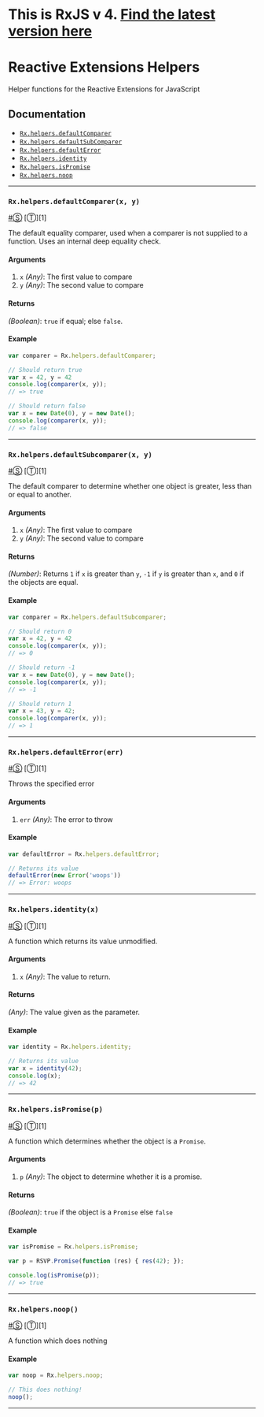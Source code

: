 # This is RxJS v 4. [Find the latest version here](https://github.com/reactivex/rxjs)
# Reactive Extensions Helpers #

Helper functions for the Reactive Extensions for JavaScript

## Documentation ##

- [`Rx.helpers.defaultComparer`](#rxhelpersdefaultcomparerx-y)
- [`Rx.helpers.defaultSubComparer`](#rxhelpersdefaultsubscomparerx-y)
- [`Rx.helpers.defaultError`](#rxhelpersdefaulterror)
- [`Rx.helpers.identity`](#rxhelpersidentityx)
- [`Rx.helpers.isPromise`](#rxhelpersispromisep)
- [`Rx.helpers.noop`](#rxhelpersnoop)

* * *

### <a id="rxhelpersdefaultcomparerx-y"></a>`Rx.helpers.defaultComparer(x, y)`
<a href="#rxhelpersdefaultcomparerx-y">#</a>[&#x24C8;](https://github.com/Reactive-Extensions/RxJS/blob/master/src/core/basicheader.js "View in source") [&#x24C9;][1]

The default equality comparer, used when a comparer is not supplied to a function.  Uses an internal deep equality check.

#### Arguments
1. `x` *(Any)*: The first value to compare
2. `y` *(Any)*: The second value to compare

#### Returns
*(Boolean)*: `true` if equal; else `false`.

#### Example

```js
var comparer = Rx.helpers.defaultComparer;

// Should return true
var x = 42, y = 42
console.log(comparer(x, y));
// => true

// Should return false
var x = new Date(0), y = new Date();
console.log(comparer(x, y));
// => false
```
* * *

### <a id="rxhelpersdefaultsubcomparerx-y"></a>`Rx.helpers.defaultSubcomparer(x, y)`
<a href="#rxhelpersdefaultsubcomparerx-y">#</a>[&#x24C8;](https://github.com/Reactive-Extensions/RxJS/blob/master/src/core/basicheader.js "View in source") [&#x24C9;][1]

The default comparer to determine whether one object is greater, less than or equal to another.

#### Arguments
1. `x` *(Any)*: The first value to compare
2. `y` *(Any)*: The second value to compare

#### Returns
*(Number)*: Returns `1` if `x` is greater than `y`, `-1` if `y` is greater than `x`, and `0` if the objects are equal.

#### Example

```js
var comparer = Rx.helpers.defaultSubcomparer;

// Should return 0
var x = 42, y = 42
console.log(comparer(x, y));
// => 0

// Should return -1
var x = new Date(0), y = new Date();
console.log(comparer(x, y));
// => -1

// Should return 1
var x = 43, y = 42;
console.log(comparer(x, y));
// => 1
```
* * *

### <a id="rxhelpersdefaulterror"></a>`Rx.helpers.defaultError(err)`
<a href="#rxhelpersdefaulterror">#</a>[&#x24C8;](https://github.com/Reactive-Extensions/RxJS/blob/master/src/core/basicheader.js "View in source") [&#x24C9;][1]

Throws the specified error

#### Arguments
1. `err` *(Any)*: The error to throw

#### Example

```js
var defaultError = Rx.helpers.defaultError;

// Returns its value
defaultError(new Error('woops'))
// => Error: woops
```
* * *

### <a id="rxhelpersidentityx"></a>`Rx.helpers.identity(x)`
<a href="#rxhelpersidentityx">#</a>[&#x24C8;](https://github.com/Reactive-Extensions/RxJS/blob/master/src/core/basicheader.js "View in source") [&#x24C9;][1]

A function which returns its value unmodified.

#### Arguments
1. `x` *(Any)*: The value to return.

#### Returns
*(Any)*: The value given as the parameter.

#### Example

```js
var identity = Rx.helpers.identity;

// Returns its value
var x = identity(42);
console.log(x);
// => 42
```
* * *

### <a id="rxhelpersispromisep"></a>`Rx.helpers.isPromise(p)`
<a href="#rxhelpersispromisep">#</a>[&#x24C8;](https://github.com/Reactive-Extensions/RxJS/blob/master/src/core/basicheader.js "View in source") [&#x24C9;][1]

A function which determines whether the object is a `Promise`.

#### Arguments
1. `p` *(Any)*: The object to determine whether it is a promise.

#### Returns
*(Boolean)*: `true` if the object is a `Promise` else `false`

#### Example

```js
var isPromise = Rx.helpers.isPromise;

var p = RSVP.Promise(function (res) { res(42); });

console.log(isPromise(p));
// => true
```
* * *

### <a id="rxhelpersnoop"></a>`Rx.helpers.noop()`
<a href="#rxhelpersnoop">#</a>[&#x24C8;](https://github.com/Reactive-Extensions/RxJS/blob/master/src/core/basicheader.js "View in source") [&#x24C9;][1]

A function which does nothing

#### Example

```js
var noop = Rx.helpers.noop;

// This does nothing!
noop();
```
* * *
